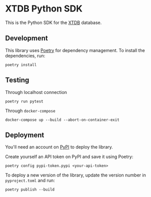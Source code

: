 # XTDB Python SDK

This is the Python SDK for the [XTDB](https://xtdb.com) database.

## Development

This library uses [Poetry](https://python-poetry.org/) for dependency management. 
To install the dependencies, run:

```shell
poetry install
```

## Testing
Through localhost connection
```shell
poetry run pytest
```

Through `docker-compose`
```shell
docker-compose up --build --abort-on-container-exit
```


## Deployment

You'll need an account on [PyPI](https://pypi.org) to deploy the library.

Create yourself an API token on PyPI and save it using Poetry:

```shell
poetry config pypi-token.pypi <your-api-token>
```

To deploy a new version of the library, update the version number in `pyproject.toml` and run:

```shell
poetry publish --build
```

